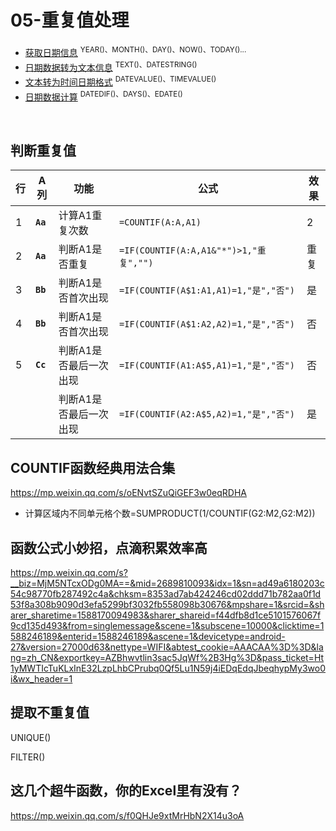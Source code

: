 # 05-重复值处理

- [获取日期信息](#获取日期信息)  <sup>YEAR()、MONTH()、DAY()、NOW()、TODAY()...</sup>
- [日期数据转为文本信息](#日期数据转为文本信息)  <sup>TEXT()、DATESTRING()</SUP>
- [文本转为时间日期格式](#文本转为时间日期格式)  <sup>DATEVALUE()、TIMEVALUE()</sup>
- [日期数据计算](#日期数据计算)  <sup>DATEDIF()、DAYS()、EDATE()</sup>

<br/>

## 判断重复值

| 行   | A列      | 功能                   | 公式                                   | 效果 |
| ---- | -------- | ---------------------- | -------------------------------------- | ---- |
| 1    | **`Aa`** | 计算A1重复次数         | `=COUNTIF(A:A,A1)`                     | 2    |
| 2    | **`Aa`** | 判断A1是否重复         | `=IF(COUNTIF(A:A,A1&"*")>1,"重复","")` | 重复 |
| 3    | **`Bb`** | 判断A1是否首次出现     | `=IF(COUNTIF(A$1:A1,A1)=1,"是","否")`  | 是   |
| 4    | **`Bb`** | 判断A1是否首次出现     | `=IF(COUNTIF(A$1:A2,A2)=1,"是","否")`  | 否   |
| 5    | **`Cc`** | 判断A1是否最后一次出现 | `=IF(COUNTIF(A1:A$5,A1)=1,"是","否")`  | 否   |
|      |          | 判断A1是否最后一次出现 | `=IF(COUNTIF(A2:A$5,A2)=1,"是","否")`  | 是   |

## COUNTIF函数经典用法合集

https://mp.weixin.qq.com/s/oENvtSZuQiGEF3w0eqRDHA



- 计算区域内不同单元格个数=SUMPRODUCT(1/COUNTIF(G2:M2,G2:M2))



## 函数公式小妙招，点滴积累效率高

https://mp.weixin.qq.com/s?__biz=MjM5NTcxODg0MA==&mid=2689810093&idx=1&sn=ad49a6180203c54c98770fb287492c4a&chksm=8353ad7ab424246cd02ddd71b782aa0f1d53f8a308b9090d3efa5299bf3032fb558098b30676&mpshare=1&srcid=&sharer_sharetime=1588170094983&sharer_shareid=f44dfb8d1ce5101576067f9cd135d493&from=singlemessage&scene=1&subscene=10000&clicktime=1588246189&enterid=1588246189&ascene=1&devicetype=android-27&version=27000d63&nettype=WIFI&abtest_cookie=AAACAA%3D%3D&lang=zh_CN&exportkey=AZBhwvtlin3sac5JqWf%2B3Hg%3D&pass_ticket=Ht1yMWTIcTuKLxInE32LzpLhbCPrubq0Qf5Lu1N59j4iEDqEdqJbeqhypMy3wo0i&wx_header=1





## 提取不重复值

UNIQUE()

FILTER()

## 这几个超牛函数，你的Excel里有没有？

https://mp.weixin.qq.com/s/f0QHJe9xtMrHbN2X14u3oA

